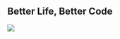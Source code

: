 
## Better Life, Better Code
![](https://komarev.com/ghpvc/?username=your-github-sidiik&color=blueviolet&style=flat-square)





